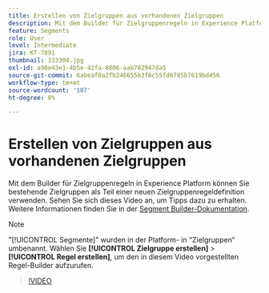 ```yaml
---
title: Erstellen von Zielgruppen aus vorhandenen Zielgruppen
description: Mit dem Builder für Zielgruppenregeln in Experience Platform können Sie bestehende Zielgruppen als Teil einer neuen Zielgruppenregeldefinition verwenden. Sehen Sie sich dieses Video an, um Tipps dazu zu erhalten.
feature: Segments
role: User
level: Intermediate
jira: KT-7891
thumbnail: 333304.jpg
exl-id: a98e43e1-4b5e-42fa-8806-aab702947da5
source-git-commit: 6abeaf0a2fb246655b3f6c55fd6785b7619bd456
workflow-type: tm+mt
source-wordcount: '107'
ht-degree: 0%

---
```


# Erstellen von Zielgruppen aus vorhandenen Zielgruppen

Mit dem Builder für Zielgruppenregeln in Experience Platform können Sie bestehende Zielgruppen als Teil einer neuen Zielgruppenregeldefinition verwenden. Sehen Sie sich dieses Video an, um Tipps dazu zu erhalten. Weitere Informationen finden Sie in der [Segment Builder-Dokumentation](https://experienceleague.adobe.com/docs/experience-platform/segmentation/ui/segment-builder.html?lang=de).

>[!NOTE]
>
> &quot;[!UICONTROL Segmente]&quot; wurden in der Platform- in &quot;Zielgruppen“ umbenannt. Wählen Sie **[!UICONTROL Zielgruppe erstellen]** > **[!UICONTROL Regel erstellen]**, um den in diesem Video vorgestellten Regel-Builder aufzurufen.

>[!VIDEO](https://video.tv.adobe.com/v/333304/?learn=on&enablevpops)

